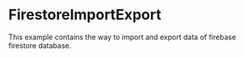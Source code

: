 # FirestoreImportExport
This example contains the way to import and export data of firebase firestore database.
